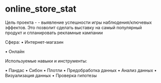 # online_store_stat
Цель проекта  - - выявление успешности игры наблюдения/ключевых эффектов. Это позволит сделать выставку на самый популярный продукт и спланировать рекламные кампании

Сфера:
• Интернет-магазин 

• Онлайн

Используемые навыки и инструменты:

• Пандас 
• Сибон 
• Плотли 
• Предобработка данных
• Анализ данных 
• Визуализация данных 
• Проверка гипотезы

